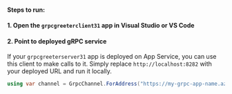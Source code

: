 #### Steps to run:
#### 1. Open the `grpcgreeterclient31` app in Visual Studio or VS Code
#### 2. Point to deployed gRPC service
If your `grpcgreeterserver31` app is deployed on App Service, you can use this client to make calls to it.  Simply replace `http://localhost:8282` with your deployed URL and run it locally.  

```c#
using var channel = GrpcChannel.ForAddress("https://my-grpc-app-name.azurewebsites.net/");
```